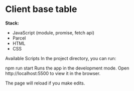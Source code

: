 # Client base table

**Stack:**

- JavaScript (module, promise, fetch api)
- Parcel
- HTML
- CSS

Available Scripts
In the project directory, you can run:

npm run start
Runs the app in the development mode.
Open http://localhost:5500 to view it in the browser.

The page will reload if you make edits.
